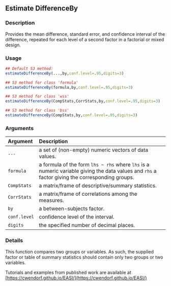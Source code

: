 ## Estimate DifferenceBy

### Description

Provides the mean difference, standard error, and confidence interval of the difference, repeated for each level of a second factor in a factorial or mixed design.

### Usage

```r
## Default S3 method:
estimateDifferenceBy(...,by,conf.level=.95,digits=3)

## S3 method for class 'formula'
estimateDifferenceBy(formula,by,conf.level=.95,digits=3)

## S3 method for class 'wss'
estimateDifferenceBy(CompStats,CorrStats,by,conf.level=.95,digits=3)

## S3 method for class 'bss'
estimateDifferenceBy(CompStats,by,conf.level=.95,digits=3)
```

### Arguments

Argument | Description
:-- | :--
```...``` | a set of (non-empty) numeric vectors of data values.
```formula``` | a formula of the form `lhs ~ rhs` where `lhs` is a numeric variable giving the data values and `rhs` a factor giving the corresponding groups.
```CompStats``` | a matrix/frame of descriptive/summary statistics.
```CorrStats``` | a matrix/frame of correlations among the measures.
```by``` | a between-subjects factor.
```conf.level``` | confidence level of the interval.
```digits``` | the specified number of decimal places.

### Details

This function compares two groups or variables. As such, the supplied factor or table of summary statistics should contain only two groups or two variables.
 
Tutorials and examples from published work are available at [https://cwendorf.github.io/EASI/](https://cwendorf.github.io/EASI/) 
